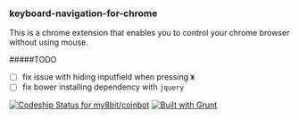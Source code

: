 ### keyboard-navigation-for-chrome
This is a chrome extension that enables you to control your chrome browser without using mouse.

#####TODO

- [ ] fix issue with hiding inputfield when pressing ```Ж```
- [ ] fix bower installing dependency with ```jquery```

[ ![Codeship Status for my8bit/coinbot](https://codeship.io/projects/7f39f8c0-1873-0133-bdf5-16d44fc5418d/status)](https://codeship.io/projects/93903)
[![Built with Grunt](https://cdn.gruntjs.com/builtwith.png)](http://gruntjs.com/)
